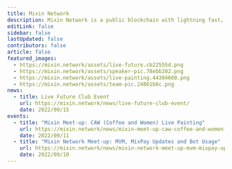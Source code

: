 ```yaml
---
title: Mixin Network
description: Mixin Network is a public blockchain with lightning fast, with zero transaction fee and developer friendly. Mixin Network is powered by nodes which are staked XIN tokens and runs with many popular dApps, includes swapping, exchange, minting, lending, micro-payment and other finacial services.
editLink: false
sidebar: false
lastUpdated: false
contributors: false
article: false
featured_images:
  - https://mixin.network/assets/live-future.cb22555d.png
  - https://mixin.network/assets/speaker-pic.78ebb202.png
  - https://mixin.network/assets/live-painting.44304660.png
  - https://mixin.network/assets/team-pic.24861b6c.png
news:
  - title: Live Future Club Event
    url: https://mixin.network/news/live-future-club-event/
    date: 2022/09/15
events:
  - title: "Mixin Meet-up: CAW (Coffee and Women) Live Painting"
    url: https://mixin.network/news/mixin-meet-up-caw-coffee-and-women-live-painting/
    date: 2022/09/11
  - title: "Mixin Network Meet-up: MVM, MixPay Updates and Bot Usage"
    url: https://mixin.network/news/mixin-network-meet-up-mvm-mixpay-updates-and-bot-usage/
    date: 2022/09/10
---
```


<community-slogan prefix="Get involved." suffix="Stay in touch."/>

<community-gallery />

<community-news title="Upcoming events" items-tag="events"/>

<community-news title="News & Press" items-tag="news"/>

